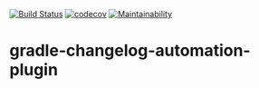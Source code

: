 [![Build Status](https://travis-ci.org/zkovari/gradle-changelog-automation-plugin.svg?branch=master)](https://travis-ci.org/zkovari/gradle-changelog-automation-plugin)
[![codecov](https://codecov.io/gh/zkovari/gradle-changelog-automation-plugin/branch/master/graph/badge.svg)](https://codecov.io/gh/zkovari/gradle-changelog-automation-plugin)
[![Maintainability](https://api.codeclimate.com/v1/badges/4560682da831d5bdeb6f/maintainability)](https://codeclimate.com/github/zkovari/gradle-changelog-automation-plugin/maintainability)
# gradle-changelog-automation-plugin

